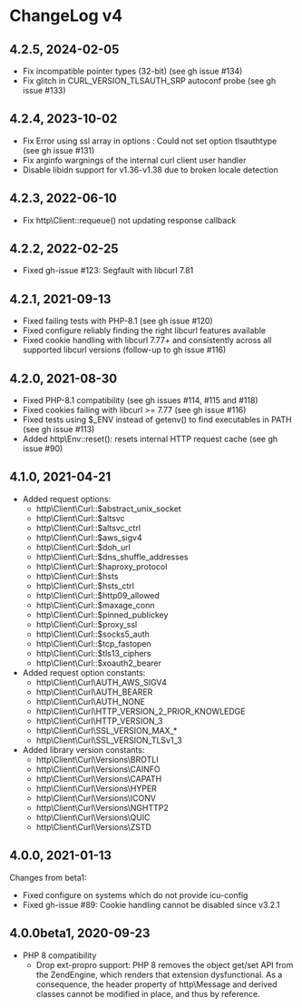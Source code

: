 # ChangeLog v4

## 4.2.5, 2024-02-05

* Fix incompatible pointer types (32-bit) (see gh issue #134)
* Fix glitch in CURL_VERSION_TLSAUTH_SRP autoconf probe (see gh issue #133)

## 4.2.4, 2023-10-02

* Fix Error using ssl array in options : Could not set option tlsauthtype
  (see  gh issue #131)
* Fix arginfo wargnings of the internal curl client user handler
* Disable libidn support for v1.36-v1.38 due to broken locale detection

## 4.2.3, 2022-06-10

* Fix http\Client::requeue() not updating response callback

## 4.2.2, 2022-02-25

* Fixed gh-issue #123: Segfault with libcurl 7.81

## 4.2.1, 2021-09-13

* Fixed failing tests with PHP-8.1 (see gh issue #120)
* Fixed configure reliably finding the right libcurl features available
* Fixed cookie handling with libcurl 7.77+ and consistently across all
  supported libcurl versions (follow-up to gh issue #116)

## 4.2.0, 2021-08-30

* Fixed PHP-8.1 compatibility (see gh issues #114, #115 and #118)
* Fixed cookies failing with libcurl >= 7.77 (see gh issue #116)
* Fixed tests using $_ENV instead of getenv() to find executables in PATH (see gh issue #113)
* Added http\Env::reset(): resets internal HTTP request cache (see gh issue #90)

## 4.1.0, 2021-04-21

* Added request options:
  * http\Client\Curl::$abstract_unix_socket
  * http\Client\Curl::$altsvc
  * http\Client\Curl::$altsvc_ctrl
  * http\Client\Curl::$aws_sigv4
  * http\Client\Curl::$doh_url
  * http\Client\Curl::$dns_shuffle_addresses
  * http\Client\Curl::$haproxy_protocol
  * http\Client\Curl::$hsts
  * http\Client\Curl::$hsts_ctrl
  * http\Client\Curl::$http09_allowed
  * http\Client\Curl::$maxage_conn
  * http\Client\Curl::$pinned_publickey
  * http\Client\Curl::$proxy_ssl
  * http\Client\Curl::$socks5_auth
  * http\Client\Curl::$tcp_fastopen
  * http\Client\Curl::$tls13_ciphers
  * http\Client\Curl::$xoauth2_bearer
* Added request option constants:
  * http\Client\Curl\AUTH_AWS_SIGV4
  * http\Client\Curl\AUTH_BEARER
  * http\Client\Curl\AUTH_NONE
  * http\Client\Curl\HTTP_VERSION_2_PRIOR_KNOWLEDGE
  * http\Client\Curl\HTTP_VERSION_3
  * http\Client\Curl\SSL_VERSION_MAX_*
  * http\Client\Curl\SSL_VERSION_TLSv1_3
* Added library version constants:
  * http\Client\Curl\Versions\BROTLI
  * http\Client\Curl\Versions\CAINFO
  * http\Client\Curl\Versions\CAPATH
  * http\Client\Curl\Versions\HYPER
  * http\Client\Curl\Versions\ICONV
  * http\Client\Curl\Versions\NGHTTP2
  * http\Client\Curl\Versions\QUIC
  * http\Client\Curl\Versions\ZSTD

## 4.0.0, 2021-01-13

Changes from beta1:
* Fixed configure on systems which do not provide icu-config
* Fixed gh-issue #89: Cookie handling cannot be disabled since v3.2.1

## 4.0.0beta1, 2020-09-23

* PHP 8 compatibility
	- Drop ext-propro support:
		PHP 8 removes the object get/set API from the ZendEngine, which renders
		that extension dysfunctional. As a consequence, the header property of
		http\Message and derived classes cannot be modified in place, and thus
		by reference.
